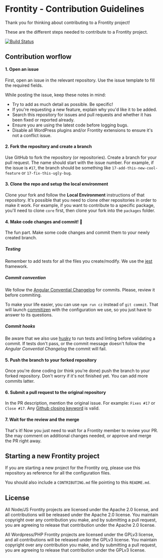 # Frontity - Contribution Guidelines

Thank you for thinking about contributing to a Frontity project!

These are the different steps needed to contribute to a Frontity project.

[![Build Status](https://travis-ci.org/frontity/contribute.svg?branch=master)](https://travis-ci.org/frontity/contribute)

## Contribution worflow

#### 1. Open an issue

First, open an issue in the relevant repository. Use the issue template to fill the required fields.

While posting the issue, keep these notes in mind:
- Try to add as much detail as possible. Be specific!
- If you're requesting a new feature, explain why you'd like it to be added.
- Search this repository for issues and pull requests and whether it has been fixed or reported already.
- Ensure you are using the latest code before logging bugs.
- Disable all WordPress plugins and/or Frontity extensions to ensure it's not a conflict issue.

#### 2. Fork the repository and create a branch

Use GitHub to fork the repository (or repositories). Create a branch for your pull request. The name should start with the issue number. For example, if the issue is `#17`, the branch should be something like `17-add-this-new-cool-feature` or `17-fix-this-ugly-bug`.

#### 3. Clone the repo and setup the local environment

Clone your fork and follow the **Local Environment** instructions of that repository. It's possible that you need to clone other repositories in order to make it work. For example, if you want to contribute to a specific package, you'll need to clone `core` first, then clone your fork into the `packages` folder.

#### 4. Make code changes and commit! :tada:

The fun part. Make some code changes and commit them to your newly created branch.

##### Testing

Remember to add tests for all the files you create/modify. We use the [jest](https://facebook.github.io/jest/) framework.

##### Commit convention

We follow the [Angular Convential Changelog](https://github.com/angular/angular.js/blob/master/DEVELOPERS.md#-git-commit-guidelines) for commits. Please, review it before commiting.

To make your life easier, you can use `npm run cz` instead of `git commit`. That will launch [commitizen](http://commitizen.github.io/cz-cli/) with the configuration we use, so you just have to answer to its questions.

##### Commit hooks

Be aware that we also use [husky](https://github.com/typicode/husky) to run tests and linting before validating a commit. If tests don't pass, or the commit message doesn't follow the *Angular Convential Changelog* the commit will fail.

#### 5. Push the branch to your forked repository

Once you're done coding (or think you're done) push the branch to your forked repository. Don't worry if it's not finished yet. You can add more commits latter.

#### 6. Submit a pull request to the original repository

In the PR description, mention the original issue. For example: `Fixes #17` or `Close #17`. Any [Github closing keyword](https://help.github.com/articles/closing-issues-using-keywords/) is valid.

#### 7. Wait for the review and the merge

That's it! Now you just need to wait for a Frontity member to review your PR. She may comment on additional changes needed, or approve and merge the PR right away.

## Starting a new Frontity project

If you are starting a new project for the Frontity org, please use this repository as reference for all the configuration files.

You should also include a `CONTRIBUTING.md` file pointing to this `README.md`.

## License

All Node/JS Frontity projects are licensed under the Apache 2.0 license, and all contributions will be released under the Apache 2.0 license. You maintain copyright over any contribution you make, and by submitting a pull request, you are agreeing to release that contribution under the Apache 2.0 license.

All Wordpress/PHP Frontity projects are licensed under the GPLv3 license, and all contributions will be released under the GPLv3 license. You maintain copyright over any contribution you make, and by submitting a pull request, you are agreeing to release that contribution under the GPLv3 license.

